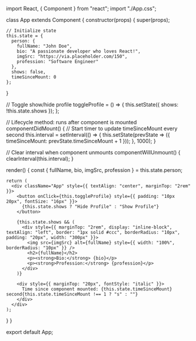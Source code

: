 import React, { Component } from "react";
import "./App.css";

class App extends Component {
  constructor(props) {
    super(props);

    // Initialize state
    this.state = {
      person: {
        fullName: "John Doe",
        bio: "A passionate developer who loves React!",
        imgSrc: "https://via.placeholder.com/150",
        profession: "Software Engineer"
      },
      shows: false,
      timeSinceMount: 0
    };
  }

  // Toggle show/hide profile
  toggleProfile = () => {
    this.setState({ shows: !this.state.shows });
  };

  // Lifecycle method: runs after component is mounted
  componentDidMount() {
    // Start timer to update timeSinceMount every second
    this.interval = setInterval(() => {
      this.setState(prevState => ({
        timeSinceMount: prevState.timeSinceMount + 1
      }));
    }, 1000);
  }

  // Clear interval when component unmounts
  componentWillUnmount() {
    clearInterval(this.interval);
  }

  render() {
    const { fullName, bio, imgSrc, profession } = this.state.person;

    return (
      <div className="App" style={{ textAlign: "center", marginTop: "2rem" }}>
        <button onClick={this.toggleProfile} style={{ padding: "10px 20px", fontSize: "16px" }}>
          {this.state.shows ? "Hide Profile" : "Show Profile"}
        </button>

        {this.state.shows && (
          <div style={{ marginTop: "2rem", display: "inline-block", textAlign: "left", border: "1px solid #ccc", borderRadius: "10px", padding: "20px", width: "300px" }}>
            <img src={imgSrc} alt={fullName} style={{ width: "100%", borderRadius: "10px" }} />
            <h2>{fullName}</h2>
            <p><strong>Bio:</strong> {bio}</p>
            <p><strong>Profession:</strong> {profession}</p>
          </div>
        )}

        <div style={{ marginTop: "20px", fontStyle: "italic" }}>
          Time since component mounted: {this.state.timeSinceMount} second{this.state.timeSinceMount !== 1 ? "s" : ""}
        </div>
      </div>
    );
  }
}

export default App;
